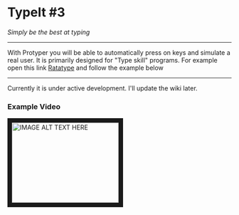 # TypeIt #3


_Simply be the best at typing_

---


With Protyper you will be able to automatically press on keys and simulate a real user. It is primarily designed for "Type skill" programs.
For example open this link [Ratatype](http://www.ratatype.com/) and follow the example below

---

Currently it is under active development. I'll update the wiki later.

### Example Video
<a href="https://www.youtube.com/embed/RMyX_jbNl2U" target="_blank"><img src="https://i.ytimg.com/vi/RMyX_jbNl2U/1.jpg" 
alt="IMAGE ALT TEXT HERE" width="240" height="180" border="10" /></a>
